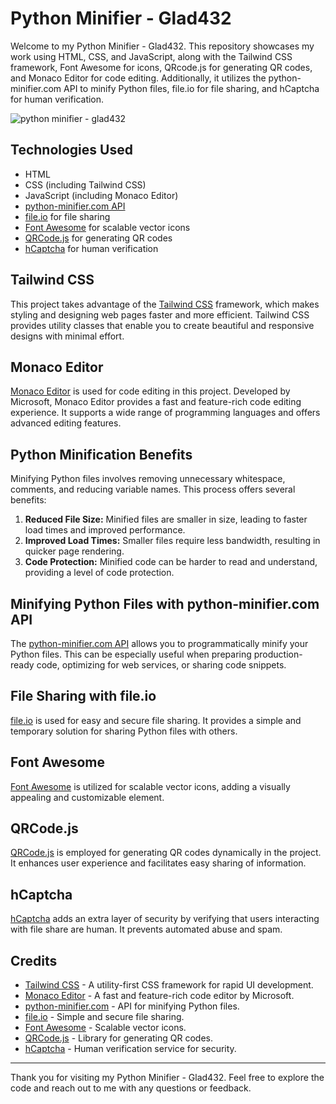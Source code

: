 # Python Minifier - Glad432

Welcome to my Python Minifier - Glad432. This repository showcases my work using HTML, CSS, and JavaScript, along with the Tailwind CSS framework, Font Awesome for icons, QRcode.js for generating QR codes, and Monaco Editor for code editing. Additionally, it utilizes the python-minifier.com API to minify Python files, file.io for file sharing, and hCaptcha for human verification.

![python minifier - glad432](https://glad432.github.io/img/favicon.png)

## Technologies Used

- HTML
- CSS (including Tailwind CSS)
- JavaScript (including Monaco Editor)
- [python-minifier.com API](https://www.python-minifier.com/)
- [file.io](https://www.file.io/) for file sharing
- [Font Awesome](https://fontawesome.com/) for scalable vector icons
- [QRCode.js](https://davidshimjs.github.io/qrcodejs/) for generating QR codes
- [hCaptcha](https://www.hcaptcha.com/) for human verification

## Tailwind CSS

This project takes advantage of the [Tailwind CSS](https://tailwindcss.com/) framework, which makes styling and designing web pages faster and more efficient. Tailwind CSS provides utility classes that enable you to create beautiful and responsive designs with minimal effort.

## Monaco Editor

[Monaco Editor](https://microsoft.github.io/monaco-editor/) is used for code editing in this project. Developed by Microsoft, Monaco Editor provides a fast and feature-rich code editing experience. It supports a wide range of programming languages and offers advanced editing features.

## Python Minification Benefits

Minifying Python files involves removing unnecessary whitespace, comments, and reducing variable names. This process offers several benefits:

1. **Reduced File Size:** Minified files are smaller in size, leading to faster load times and improved performance.
2. **Improved Load Times:** Smaller files require less bandwidth, resulting in quicker page rendering.
3. **Code Protection:** Minified code can be harder to read and understand, providing a level of code protection.

## Minifying Python Files with python-minifier.com API

The [python-minifier.com API](https://www.python-minifier.com/) allows you to programmatically minify your Python files. This can be especially useful when preparing production-ready code, optimizing for web services, or sharing code snippets.

## File Sharing with file.io

[file.io](https://www.file.io/) is used for easy and secure file sharing. It provides a simple and temporary solution for sharing Python files with others.

## Font Awesome

[Font Awesome](https://fontawesome.com/) is utilized for scalable vector icons, adding a visually appealing and customizable element.

## QRCode.js

[QRCode.js](https://davidshimjs.github.io/qrcodejs/) is employed for generating QR codes dynamically in the project. It enhances user experience and facilitates easy sharing of information.

## hCaptcha

[hCaptcha](https://www.hcaptcha.com/) adds an extra layer of security by verifying that users interacting with file share are human. It prevents automated abuse and spam.

## Credits

- [Tailwind CSS](https://tailwindcss.com/) - A utility-first CSS framework for rapid UI development.
- [Monaco Editor](https://microsoft.github.io/monaco-editor/) - A fast and feature-rich code editor by Microsoft.
- [python-minifier.com](https://www.python-minifier.com/) - API for minifying Python files.
- [file.io](https://www.file.io/) - Simple and secure file sharing.
- [Font Awesome](https://fontawesome.com/) - Scalable vector icons.
- [QRCode.js](https://davidshimjs.github.io/qrcodejs/) - Library for generating QR codes.
- [hCaptcha](https://www.hcaptcha.com/) - Human verification service for security.

---

Thank you for visiting my Python Minifier - Glad432. Feel free to explore the code and reach out to me with any questions or feedback.
